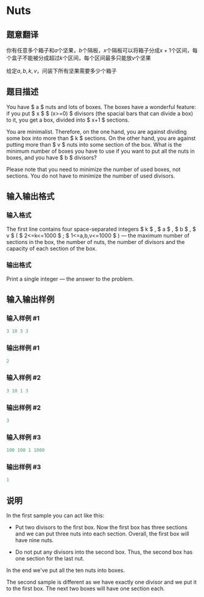 # Nuts

## 题意翻译

你有任意多个箱子和$a$个坚果，$b$个隔板，$x$个隔板可以将箱子分成$x+1$个区间，每个盒子不能被分成超过$k$个区间，每个区间最多只能放$v$个坚果

给定$a,b,k,v$，问装下所有坚果需要多少个箱子

## 题目描述

You have $ a $ nuts and lots of boxes. The boxes have a wonderful feature: if you put $ x $ $ (x>=0) $ divisors (the spacial bars that can divide a box) to it, you get a box, divided into $ x+1 $ sections.

You are minimalist. Therefore, on the one hand, you are against dividing some box into more than $ k $ sections. On the other hand, you are against putting more than $ v $ nuts into some section of the box. What is the minimum number of boxes you have to use if you want to put all the nuts in boxes, and you have $ b $ divisors?

Please note that you need to minimize the number of used boxes, not sections. You do not have to minimize the number of used divisors.

## 输入输出格式

### 输入格式

The first line contains four space-separated integers $ k $ , $ a $ , $ b $ , $ v $ ( $ 2<=k<=1000 $ ; $ 1<=a,b,v<=1000 $ ) — the maximum number of sections in the box, the number of nuts, the number of divisors and the capacity of each section of the box.

### 输出格式

Print a single integer — the answer to the problem.

## 输入输出样例

### 输入样例 #1

```cpp
3 10 3 3

```
### 输出样例 #1

```cpp
2

```
### 输入样例 #2

```cpp
3 10 1 3

```
### 输出样例 #2

```cpp
3

```
### 输入样例 #3

```cpp
100 100 1 1000

```
### 输出样例 #3

```cpp
1

```
## 说明

In the first sample you can act like this:

- Put two divisors to the first box. Now the first box has three sections and we can put three nuts into each section. Overall, the first box will have nine nuts.

- Do not put any divisors into the second box. Thus, the second box has one section for the last nut.

In the end we've put all the ten nuts into boxes.

The second sample is different as we have exactly one divisor and we put it to the first box. The next two boxes will have one section each.

